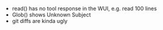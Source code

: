 - read() has no tool response in the WUI, e.g. read 100 lines
- Glob() shows Unknown Subject
- git diffs are kinda ugly
